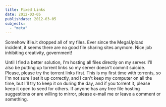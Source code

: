 ```yaml
---
title: Fixed Links
date: 2012-03-05
publishdate: 2012-03-05
subjects:
  - "meta"
---
```


Somehow ifile.it dropped all of my files.  Ever since the MegaUpload incident,
it seems there are no good file sharing sites anymore.  Nice job inhibiting
creativity, government!

Until I find a better solution, I'm hosting all files directly on my server.
I'll also be putting up torrent links so my server doesn't commit suicide.
Please, please try the torrent links first.  This is my first time with
torrents, so I'm not sure I set it up correctly, and I can't keep my computer
on all the time, but I'll try to keep it on during the day, and if you torrent
it, please keep it open to seed for others.  If anyone has any free file
hosting suggestions or are willing to mirror, please e-mail me or leave a
comment or something.
